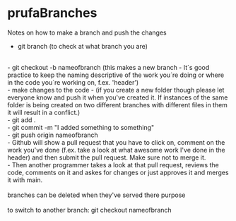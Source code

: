 ﻿# prufaBranches

Notes on how to make a branch and push the changes
<br>
- git branch (to check at what branch you are)
<br>
- git checkout -b nameofbranch (this makes a new branch  - It´s good practice to keep the naming descriptive of the work you´re doing or where in the code you´re working on, f.ex. 'header')
<br>
- make changes to the code -  (if you create a new folder though please let everyone know and push it when you've created it. If instances of the same folder is being created on two different branches with different files in them it will result in a conflict.) 
<br>
- git add .
<br>
- git commit -m "I added something to something"
<br>
- git push origin nameofbranch
<br> 
- Github will show a pull request that you have to click on, comment on the work you've done (f.ex. take a look at what awesome work I've done in the header) and then submit the pull request. Make sure not to merge it. 
<br>
- Then another programmer takes a look at that pull request, reviews the code, comments on it and askes for changes or just approves it and merges it with main. 

<br>
<br>
branches can be deleted when they've served there purpose
<br>
<br>
to switch to another branch: git checkout nameofbranch
